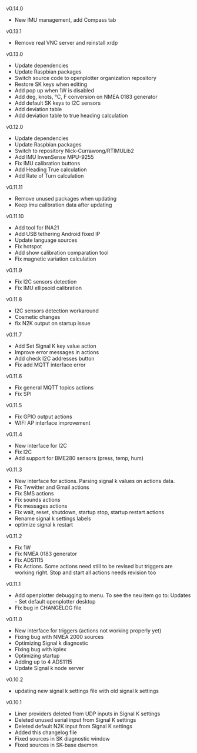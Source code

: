 v0.14.0
* New IMU management, add Compass tab

v0.13.1
* Remove real VNC server and reinstall xrdp

v0.13.0
* Update dependencies
* Update Raspbian packages
* Switch source code to openplotter organization repository
* Restore SK keys when editing
* Add pop up when 1W is disabled
* Add deg, knots, °C, F conversion on NMEA 0183 generator
* Add default SK keys to I2C sensors
* Add deviation table
* Add deviation table to true heading calculation

v0.12.0
* Update dependencies
* Update Raspbian packages
* Switch to repository Nick-Currawong/RTIMULib2
* Add IMU InvenSense MPU-9255
* Fix IMU calibration buttons
* Add Heading True calculation
* Add Rate of Turn calculation

v0.11.11
* Remove unused packages when updating
* Keep imu calibration data after updating

v0.11.10
* Add tool for INA21
* Add USB tethering Android fixed IP
* Update language sources
* Fix hotspot
* Add show calibration comparation tool
* Fix magnetic variation calculation

v0.11.9
* Fix I2C sensors detection
* Fix IMU ellipsoid calibration

v0.11.8
* I2C sensors detection workaround
* Cosmetic changes
* fix N2K output on startup issue

v0.11.7
* Add Set Signal K key value action
* Improve error messages in actions
* Add check I2C addresses button
* Fix add MQTT interface error

v0.11.6
* Fix general MQTT topics actions
* Fix SPI

v0.11.5
* Fix GPIO output actions
* WIFI AP interface improvement

v0.11.4
* New interface for I2C
* Fix I2C
* Add support for BME280 sensors (press, temp, hum)

v0.11.3
* New interface for actions. Parsing signal k values on actions data.
* Fix Twwitter and Gmail actions
* Fix SMS actions
* Fix sounds actions
* Fix messages actions
* Fix wait, reset, shutdown, startup stop, startup restart actions
* Rename signal k settings labels
* optimize signal k restart

v0.11.2
* Fix 1W
* Fix NMEA 0183 generator
* Fix ADS1115
* Fix Actions. Some actions need still to be revised but triggers are working right. Stop and start all actions needs revision too

v0.11.1
* Add openplotter debugging to menu. To see the neu item go to: Updates - Set default openplotter desktop
* Fix bug in CHANGELOG file

v0.11.0
* New interface for triggers (actions not working properly yet)
* Fixing bug with NMEA 2000 sources
* Optimizing Signal k diagnostic
* Fixing bug with kplex
* Optimizing startup
* Adding up to 4 ADS1115
* Update Signal k node server

v0.10.2
* updating new signal k settings file with old signal k settings

v0.10.1
* Liner providers deleted from UDP inputs in Signal K settings
* Deleted unused serial input from Signal K settings
* Deleted default N2K input from Signal K settings
* Added this changelog file
* Fixed sources in SK diagnostic window
* Fixed sources in SK-base daemon

